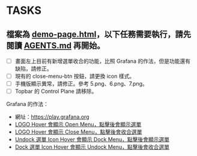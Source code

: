 # TASKS

## 檔案為 [demo-page.html](demo-page.html)，以下任務需要執行，請先閱讀 [AGENTS.md](AGENTS.md) 再開始。

- [ ] 畫面左上目前有新增選單收合的功能，比照 Grafana 的作法，但是功能還有缺陷，請修正。
- [ ] 現有的 close-menu-btn 按鈕，請更換 icon 樣式。
- [ ] 手機版顯示異常，請修正。參考 5.png、6.png、7.png。
- [ ] Topbar 的 Control Plane 請移除。

Grafana 的作法：
- 網址：https://play.grafana.org
- [LOGO Hover 會顯示 Open Menu，點擊後會顯示選單](1.png)
- [LOGO Hover 會顯示 Close Menu，點擊後會收合選單](2.png)
- [Undock 選單 Icon Hover 會顯示 Dock Menu，點擊後會顯示選單](3.png)
- [Dock 選單 Icon Hover 會顯示 Undock Menu，點擊後會收合選單](4.png)